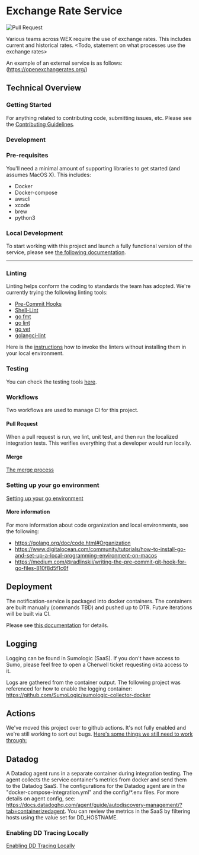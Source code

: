 # Exchange Rate Service

![Pull Request](https://github.com/wexinc/ps-cbs-exchange-rate-service/workflows/Pull%20Request/badge.svg)

Various teams across WEX require the use of exchange rates. This includes current and historical rates.   <Todo, statement on what processes use the exchange rates>

An example of an external service is as follows: (https://openexchangerates.org/)

## Technical Overview

### Getting Started
For anything related to contributing code, submitting issues, etc.  Please see the [Contributing Guidelines](./docs/CONTRIBUTING.md).

### Development

### Pre-requisites
You'll need a minimal amount of supporting libraries to get started (and assumes MacOS X). This includes:

* Docker
* Docker-compose
* awscli
* xcode
* brew
* python3

### Local Development
To start working with this project and launch a fully functional version of the service, please see [the following documentation](localdevelopment.md).

---

### Linting
Linting helps conform the coding to standards the team has adopted. We're currently trying the following linting tools:

  * [Pre-Commit Hooks](https://github.com/pre-commit/pre-commit-hooks)
  * [Shell-Lint](git://github.com/detailyang/pre-commit-shell)
  * [go fmt](https://github.com/dnephin/pre-commit-golang)
  * [go lint](https://github.com/dnephin/pre-commit-golang)
  * [go vet](https://github.com/dnephin/pre-commit-golang)
  * [golangci-lint](https://github.com/dnephin/pre-commit-golang)

Here is the [instructions](linting.md) how to invoke the linters without installing them in your local environment.



### Testing

You can check the testing tools [here](testing.md).


### Workflows
Two workflows are used to manage CI for this project.

#### Pull Request
When a pull request is run, we lint, unit test, and then run the localized integration tests.  This verifies everything that a developer would run locally.

#### Merge

[The merge process](merge.md)


### Setting up your go environment

[Setting up your go environment](goenvironment.md)


#### More information
For more information about code organization and local environments, see the following:

* https://golang.org/doc/code.html#Organization
* https://www.digitalocean.com/community/tutorials/how-to-install-go-and-set-up-a-local-programming-environment-on-macos
* https://medium.com/@radlinskii/writing-the-pre-commit-git-hook-for-go-files-810f8d5f1c6f



## Deployment
The notification-service is packaged into docker containers.  The containers are built manually (commands TBD) and
pushed up to DTR.
Future iterations will be built via CI.

Please see [this documentation](deployment.md) for details.

## Logging
Logging can be found in Sumologic (SaaS).  If you don't have access to Sumo, please feel free to open a Cherwell ticket
requesting okta access to it.

Logs are gathered from the container output. The following project was referenced for how to enable the logging container: https://github.com/SumoLogic/sumologic-collector-docker

## Actions
We've moved this project over to github actions.  It's not fully enabled and we're still working to sort out bugs.  [Here's some things we still need to work through:](actions.md)


## Datadog
  A Datadog agent runs in a separate container during integration testing. The agent collects the service container's metrics from docker and send them to the Datadog SaaS.
  The configurations for the Datadog agent are in the "docker-compose-integration.yml" and the config/*.env files.
  For more details on agent config, see: https://docs.datadoghq.com/agent/guide/autodiscovery-management/?tab=containerizedagent.
  You can review the metrics in the SaaS by filtering hosts using the value set for DD_HOSTNAME.

### Enabling DD Tracing Locally

  [Enabling DD Tracing Locally](ddtracing.md)
